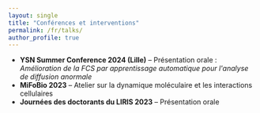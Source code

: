 ```yaml
---
layout: single
title: "Conférences et interventions"
permalink: /fr/talks/
author_profile: true
---
```


- **YSN Summer Conference 2024 (Lille)** – Présentation orale : *Amélioration de la FCS par apprentissage automatique pour l'analyse de diffusion anormale*
- **MiFoBio 2023** – Atelier sur la dynamique moléculaire et les interactions cellulaires
- **Journées des doctorants du LIRIS 2023** – Présentation orale